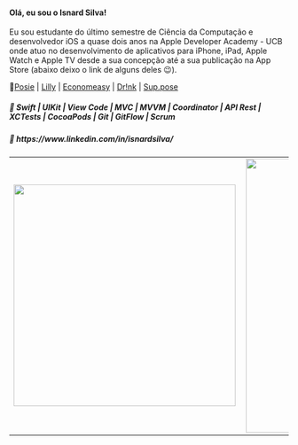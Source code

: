 <h4 align="left">
  Olá, eu sou o Isnard Silva!
</h4>
<p align="left">
  Eu sou estudante do último semestre de Ciência da Computação e desenvolvedor iOS a quase dois anos na Apple Developer Academy - UCB onde atuo no desenvolvimento de aplicativos para iPhone, iPad, Apple Watch e Apple TV desde a sua concepção até a sua publicação na App Store (abaixo deixo o link de alguns deles 😉).
  
📱[Posie](https://apps.apple.com/br/app/posie-photo-coach-organizer/id1529940784) | [Lilly](https://apps.apple.com/br/app/lilly-assistant/id1480953975) | [Economeasy](https://apps.apple.com/br/app/economeasy/id1514324170) | [Dr!nk](https://apps.apple.com/br/app/dr-nk/id1519513099) | [Sup.pose](https://apps.apple.com/br/app/sup-pose/id1496619973)

<h5 align="left">💪 Swift | UIKit | View Code | MVC | MVVM | Coordinator | API Rest | XCTests | CocoaPods | Git | GitFlow | Scrum </h5>

</p>
<h5 align="left">
  💼 https://www.linkedin.com/in/isnardsilva/
</h5>

<center>
<table>
  <tr>
      <td><img width="400px" align="left" src="https://github-readme-stats.vercel.app/api/top-langs/?username=isnardsilva&hide=html&layout=compact" /></td>
      <td><img width="495px" align="left" src="https://github-readme-stats.vercel.app/api?username=isnardsilva&theme=default" /></td>
  </tr>   
</table>
</center>

<!--
**isnardsilva/isnardsilva** is a ✨ _special_ ✨ repository because its `README.md` (this file) appears on your GitHub profile.

Here are some ideas to get you started:

- 🔭 I’m currently working on ...
- 🌱 I’m currently learning ...
- 👯 I’m looking to collaborate on ...
- 🤔 I’m looking for help with ...
- 💬 Ask me about ...
- 📫 How to reach me: ...
- 😄 Pronouns: ...
- ⚡ Fun fact: ...
-->
